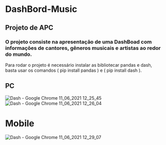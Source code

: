 # DashBord-Music
## Projeto de APC

### O projeto consiste na apresentação de uma DashBoad com informações de cantores, gêneros musicais e artistas ao redor do mundo.
Para rodar o projeto é necessário instalar as bibliotecar pandas e dash, basta usar os comandos ( pip install pandas ) e ( pip install dash ).

## PC
![Dash - Google Chrome 11_06_2021 12_25_45](https://user-images.githubusercontent.com/66215835/121711562-1ed17e00-cab1-11eb-91c0-17e705359648.png)
![Dash - Google Chrome 11_06_2021 12_26_04](https://user-images.githubusercontent.com/66215835/121711625-31e44e00-cab1-11eb-91d9-0bde9c2a8cc7.png)
# Mobile
![Dash - Google Chrome 11_06_2021 12_29_07](https://user-images.githubusercontent.com/66215835/121711669-3f013d00-cab1-11eb-9633-7e762a81d2ea.png)

